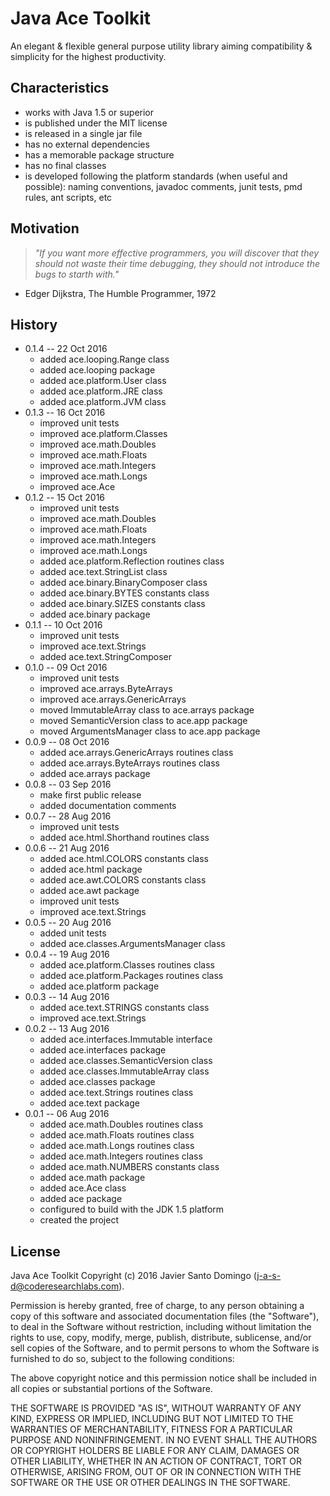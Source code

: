 # Java Ace Toolkit
An elegant & flexible general purpose utility library aiming compatibility & simplicity for the highest productivity.

## Characteristics
+ works with Java 1.5 or superior
+ is published under the MIT license
+ is released in a single jar file
+ has no external dependencies
+ has a memorable package structure
+ has no final classes
+ is developed following the platform standards (when useful and possible): naming conventions, javadoc comments, junit tests, pmd rules, ant scripts, etc

## Motivation
> *"If you want more effective programmers, you will discover that they should not waste their time debugging, they should not introduce the bugs to starth with."*
- Edger Dijkstra, The Humble Programmer, 1972

## History

* 0.1.4 -- 22 Oct 2016
    + added ace.looping.Range class
    + added ace.looping package
    + added ace.platform.User class
    + added ace.platform.JRE class
    + added ace.platform.JVM class
* 0.1.3 -- 16 Oct 2016
    + improved unit tests
    + improved ace.platform.Classes
    + improved ace.math.Doubles
    + improved ace.math.Floats
    + improved ace.math.Integers
    + improved ace.math.Longs
    + improved ace.Ace
* 0.1.2 -- 15 Oct 2016
    + improved unit tests
    + improved ace.math.Doubles
    + improved ace.math.Floats
    + improved ace.math.Integers
    + improved ace.math.Longs
    + added ace.platform.Reflection routines class
    + added ace.text.StringList class
    + added ace.binary.BinaryComposer class
    + added ace.binary.BYTES constants class
    + added ace.binary.SIZES constants class
    + added ace.binary package
* 0.1.1 -- 10 Oct 2016
    + improved unit tests
    + improved ace.text.Strings
    + added ace.text.StringComposer
* 0.1.0 -- 09 Oct 2016
    + improved unit tests
    + improved ace.arrays.ByteArrays
    + improved ace.arrays.GenericArrays
    + moved ImmutableArray class to ace.arrays package
    + moved SemanticVersion class to ace.app package
    + moved ArgumentsManager class to ace.app package
* 0.0.9 -- 08 Oct 2016
    + added ace.arrays.GenericArrays routines class
    + added ace.arrays.ByteArrays routines class
    + added ace.arrays package
* 0.0.8 -- 03 Sep 2016
    + make first public release
    + added documentation comments
* 0.0.7 -- 28 Aug 2016
    + improved unit tests
    + added ace.html.Shorthand routines class
* 0.0.6 -- 21 Aug 2016
    + added ace.html.COLORS constants class
    + added ace.html package
    + added ace.awt.COLORS constants class
    + added ace.awt package
    + improved unit tests
    + improved ace.text.Strings
* 0.0.5 -- 20 Aug 2016
    + added unit tests
    + added ace.classes.ArgumentsManager class
* 0.0.4 -- 19 Aug 2016
    + added ace.platform.Classes routines class
    + added ace.platform.Packages routines class
    + added ace.platform package
* 0.0.3 -- 14 Aug 2016
    + added ace.text.STRINGS constants class
    + improved ace.text.Strings
* 0.0.2 -- 13 Aug 2016
    + added ace.interfaces.Immutable interface
    + added ace.interfaces package
    + added ace.classes.SemanticVersion class
    + added ace.classes.ImmutableArray class
    + added ace.classes package
    + added ace.text.Strings routines class
    + added ace.text package
* 0.0.1 -- 06 Aug 2016
    + added ace.math.Doubles routines class
    + added ace.math.Floats routines class
    + added ace.math.Longs routines class
    + added ace.math.Integers routines class
    + added ace.math.NUMBERS constants class
    + added ace.math package
    + added ace.Ace class
    + added ace package
    + configured to build with the JDK 1.5 platform
    + created the project

## License

Java Ace Toolkit
Copyright (c) 2016 Javier Santo Domingo (j-a-s-d@coderesearchlabs.com).

Permission is hereby granted, free of charge, to any
person obtaining a copy of this software and associated
documentation files (the "Software"), to deal in the
Software without restriction, including without limitation
the rights to use, copy, modify, merge, publish,
distribute, sublicense, and/or sell copies of the
Software, and to permit persons to whom the Software is
furnished to do so, subject to the following conditions:

The above copyright notice and this permission notice
shall be included in all copies or substantial portions of
the Software.

THE SOFTWARE IS PROVIDED "AS IS", WITHOUT WARRANTY OF ANY
KIND, EXPRESS OR IMPLIED, INCLUDING BUT NOT LIMITED TO THE
WARRANTIES OF MERCHANTABILITY, FITNESS FOR A PARTICULAR
PURPOSE AND NONINFRINGEMENT. IN NO EVENT SHALL THE AUTHORS
OR COPYRIGHT HOLDERS BE LIABLE FOR ANY CLAIM, DAMAGES OR
OTHER LIABILITY, WHETHER IN AN ACTION OF CONTRACT, TORT OR
OTHERWISE, ARISING FROM, OUT OF OR IN CONNECTION WITH THE
SOFTWARE OR THE USE OR OTHER DEALINGS IN THE SOFTWARE.
